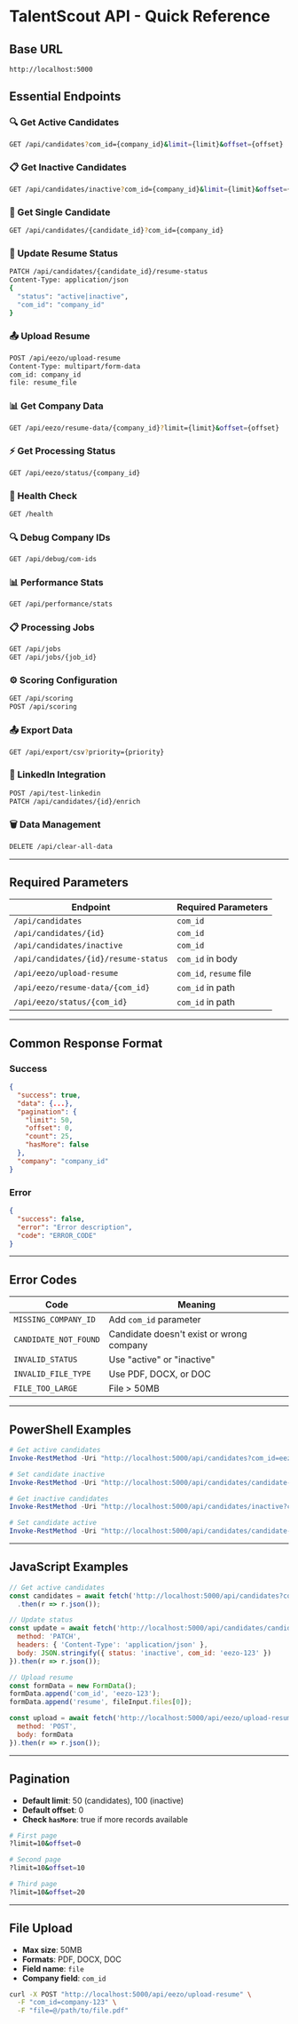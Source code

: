 
# TalentScout API - Quick Reference

## Base URL
```
http://localhost:5000
```

## Essential Endpoints

### 🔍 Get Active Candidates
```bash
GET /api/candidates?com_id={company_id}&limit={limit}&offset={offset}
```

### 📋 Get Inactive Candidates  
```bash
GET /api/candidates/inactive?com_id={company_id}&limit={limit}&offset={offset}
```

### 👤 Get Single Candidate
```bash
GET /api/candidates/{candidate_id}?com_id={company_id}
```

### 🔄 Update Resume Status
```bash
PATCH /api/candidates/{candidate_id}/resume-status
Content-Type: application/json
{
  "status": "active|inactive",
  "com_id": "company_id"
}
```

### 📤 Upload Resume
```bash
POST /api/eezo/upload-resume
Content-Type: multipart/form-data
com_id: company_id
file: resume_file
```

### 📊 Get Company Data
```bash
GET /api/eezo/resume-data/{company_id}?limit={limit}&offset={offset}
```

### ⚡ Get Processing Status
```bash
GET /api/eezo/status/{company_id}
```

### 🏥 Health Check
```bash
GET /health
```

### 🔍 Debug Company IDs
```bash
GET /api/debug/com-ids
```

### 📊 Performance Stats
```bash
GET /api/performance/stats
```

### 📋 Processing Jobs
```bash
GET /api/jobs
GET /api/jobs/{job_id}
```

### ⚙️ Scoring Configuration
```bash
GET /api/scoring
POST /api/scoring
```

### 📤 Export Data
```bash
GET /api/export/csv?priority={priority}
```

### 🔗 LinkedIn Integration
```bash
POST /api/test-linkedin
PATCH /api/candidates/{id}/enrich
```

### 🗑️ Data Management
```bash
DELETE /api/clear-all-data
```

---

## Required Parameters

| Endpoint | Required Parameters |
|----------|-------------------|
| `/api/candidates` | `com_id` |
| `/api/candidates/{id}` | `com_id` |
| `/api/candidates/inactive` | `com_id` |
| `/api/candidates/{id}/resume-status` | `com_id` in body |
| `/api/eezo/upload-resume` | `com_id`, `resume` file |
| `/api/eezo/resume-data/{com_id}` | `com_id` in path |
| `/api/eezo/status/{com_id}` | `com_id` in path |

---

## Common Response Format

### Success
```json
{
  "success": true,
  "data": {...},
  "pagination": {
    "limit": 50,
    "offset": 0,
    "count": 25,
    "hasMore": false
  },
  "company": "company_id"
}
```

### Error
```json
{
  "success": false,
  "error": "Error description",
  "code": "ERROR_CODE"
}
```

---

## Error Codes

| Code | Meaning |
|------|---------|
| `MISSING_COMPANY_ID` | Add `com_id` parameter |
| `CANDIDATE_NOT_FOUND` | Candidate doesn't exist or wrong company |
| `INVALID_STATUS` | Use "active" or "inactive" |
| `INVALID_FILE_TYPE` | Use PDF, DOCX, or DOC |
| `FILE_TOO_LARGE` | File > 50MB |

---

## PowerShell Examples

```powershell
# Get active candidates
Invoke-RestMethod -Uri "http://localhost:5000/api/candidates?com_id=eezo-123&limit=5" -Method GET

# Set candidate inactive
Invoke-RestMethod -Uri "http://localhost:5000/api/candidates/candidate-id/resume-status" -Method PATCH -Headers @{"Content-Type"="application/json"} -Body '{"status":"inactive","com_id":"eezo-123"}'

# Get inactive candidates
Invoke-RestMethod -Uri "http://localhost:5000/api/candidates/inactive?com_id=eezo-123" -Method GET

# Set candidate active
Invoke-RestMethod -Uri "http://localhost:5000/api/candidates/candidate-id/resume-status" -Method PATCH -Headers @{"Content-Type"="application/json"} -Body '{"status":"active","com_id":"eezo-123"}'
```

---

## JavaScript Examples

```javascript
// Get active candidates
const candidates = await fetch('http://localhost:5000/api/candidates?com_id=eezo-123&limit=10')
  .then(r => r.json());

// Update status
const update = await fetch('http://localhost:5000/api/candidates/candidate-id/resume-status', {
  method: 'PATCH',
  headers: { 'Content-Type': 'application/json' },
  body: JSON.stringify({ status: 'inactive', com_id: 'eezo-123' })
}).then(r => r.json());

// Upload resume
const formData = new FormData();
formData.append('com_id', 'eezo-123');
formData.append('resume', fileInput.files[0]);

const upload = await fetch('http://localhost:5000/api/eezo/upload-resume', {
  method: 'POST',
  body: formData
}).then(r => r.json());
```

---

## Pagination

- **Default limit**: 50 (candidates), 100 (inactive)
- **Default offset**: 0
- **Check `hasMore`**: true if more records available

```bash
# First page
?limit=10&offset=0

# Second page  
?limit=10&offset=10

# Third page
?limit=10&offset=20
```

---

## File Upload

- **Max size**: 50MB
- **Formats**: PDF, DOCX, DOC
- **Field name**: `file`
- **Company field**: `com_id`

```bash
curl -X POST "http://localhost:5000/api/eezo/upload-resume" \
  -F "com_id=company-123" \
  -F "file=@/path/to/file.pdf"
```
